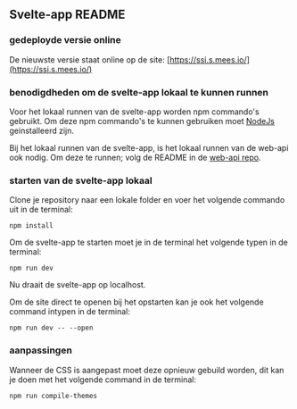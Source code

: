 ## Svelte-app README

### gedeployde versie online
De nieuwste versie staat online op de site: [https://ssi.s.mees.io/](https://ssi.s.mees.io/)

### benodigdheden om de svelte-app lokaal te kunnen runnen
Voor het lokaal runnen van de svelte-app worden npm commando's gebruikt.
Om deze npm commando's te kunnen gebruiken moet [NodeJs](https://nodejs.org/en/) geinstalleerd zijn.

Bij het lokaal runnen van de svelte-app, is het lokaal runnen van de web-api ook nodig. 
Om deze te runnen; volg de README in de [web-api repo](https://github.com/SelSovID/web-api).

### starten van de svelte-app lokaal
Clone je repository naar een lokale folder en voer het volgende commando uit in de terminal:
```console
npm install
```
Om de svelte-app te starten moet je in de terminal het volgende typen in de terminal:
```console
npm run dev
```
Nu draait de svelte-app op localhost.

Om de site direct te openen bij het opstarten kan je ook het volgende command intypen in de terminal:
```console
npm run dev -- --open
```

### aanpassingen
Wanneer de CSS is aangepast moet deze opnieuw gebuild worden, dit kan je doen met het volgende command in de terminal:
```console
npm run compile-themes
```